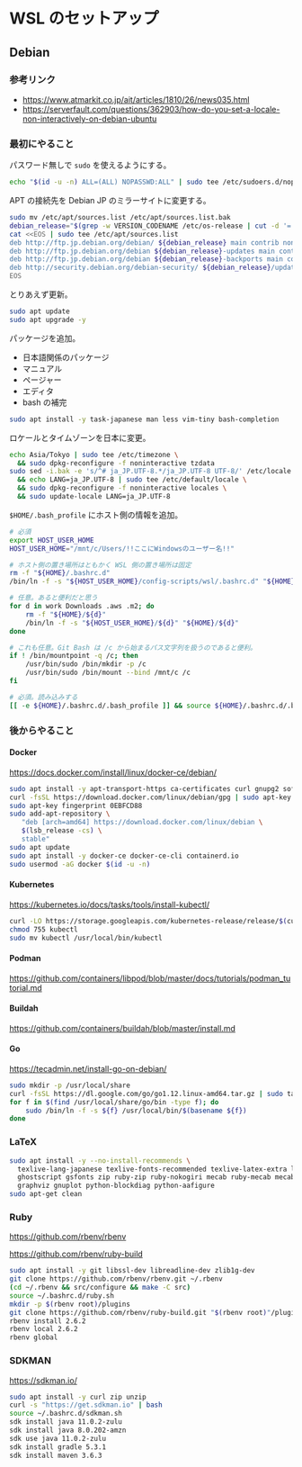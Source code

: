 WSL のセットアップ
====

## Debian

### 参考リンク

* https://www.atmarkit.co.jp/ait/articles/1810/26/news035.html
* https://serverfault.com/questions/362903/how-do-you-set-a-locale-non-interactively-on-debian-ubuntu

### 最初にやること

パスワード無しで `sudo` を使えるようにする。

```bash
echo "$(id -u -n) ALL=(ALL) NOPASSWD:ALL" | sudo tee /etc/sudoers.d/nopassword
```

APT の接続先を Debian JP のミラーサイトに変更する。

```bash
sudo mv /etc/apt/sources.list /etc/apt/sources.list.bak
debian_release="$(grep -w VERSION_CODENAME /etc/os-release | cut -d '=' -f 2)"
cat <<EOS | sudo tee /etc/apt/sources.list
deb http://ftp.jp.debian.org/debian/ ${debian_release} main contrib non-free
deb http://ftp.jp.debian.org/debian ${debian_release}-updates main contrib non-free
deb http://ftp.jp.debian.org/debian ${debian_release}-backports main contrib non-free
deb http://security.debian.org/debian-security/ ${debian_release}/updates main contrib non-free
EOS
```

とりあえず更新。

```bash
sudo apt update
sudo apt upgrade -y
```

パッケージを追加。

* 日本語関係のパッケージ
* マニュアル
* ページャー
* エディタ
* bash の補完

```bash
sudo apt install -y task-japanese man less vim-tiny bash-completion
```

ロケールとタイムゾーンを日本に変更。

```bash
echo Asia/Tokyo | sudo tee /etc/timezone \
  && sudo dpkg-reconfigure -f noninteractive tzdata
sudo sed -i.bak -e 's/^# ja_JP.UTF-8.*/ja_JP.UTF-8 UTF-8/' /etc/locale.gen \
  && echo LANG=ja_JP.UTF-8 | sudo tee /etc/default/locale \
  && sudo dpkg-reconfigure -f noninteractive locales \
  && sudo update-locale LANG=ja_JP.UTF-8
```

`$HOME/.bash_profile` にホスト側の情報を追加。

```bash
# 必須
export HOST_USER_HOME
HOST_USER_HOME="/mnt/c/Users/!!ここにWindowsのユーザー名!!"

# ホスト側の置き場所はともかく WSL 側の置き場所は固定
rm -f "${HOME}/.bashrc.d"
/bin/ln -f -s "${HOST_USER_HOME}/config-scripts/wsl/.bashrc.d" "${HOME}/.bashrc.d"

# 任意。あると便利だと思う
for d in work Downloads .aws .m2; do
    rm -f "${HOME}/${d}"
    /bin/ln -f -s "${HOST_USER_HOME}/${d}" "${HOME}/${d}"
done

# これも任意。Git Bash は /c から始まるパス文字列を扱うのであると便利。
if ! /bin/mountpoint -q /c; then
    /usr/bin/sudo /bin/mkdir -p /c
    /usr/bin/sudo /bin/mount --bind /mnt/c /c
fi

# 必須。読み込みする
[[ -e ${HOME}/.bashrc.d/.bash_profile ]] && source ${HOME}/.bashrc.d/.bash_profile
```

### 後からやること

#### Docker

https://docs.docker.com/install/linux/docker-ce/debian/

```bash
sudo apt install -y apt-transport-https ca-certificates curl gnupg2 software-properties-common
curl -fsSL https://download.docker.com/linux/debian/gpg | sudo apt-key add -
sudo apt-key fingerprint 0EBFCD88
sudo add-apt-repository \
   "deb [arch=amd64] https://download.docker.com/linux/debian \
   $(lsb_release -cs) \
   stable"
sudo apt update
sudo apt install -y docker-ce docker-ce-cli containerd.io
sudo usermod -aG docker $(id -u -n)
```

#### Kubernetes

https://kubernetes.io/docs/tasks/tools/install-kubectl/

```bash
curl -LO https://storage.googleapis.com/kubernetes-release/release/$(curl -s https://storage.googleapis.com/kubernetes-release/release/stable.txt)/bin/linux/amd64/kubectl
chmod 755 kubectl
sudo mv kubectl /usr/local/bin/kubectl
```

#### Podman

https://github.com/containers/libpod/blob/master/docs/tutorials/podman_tutorial.md

#### Buildah

https://github.com/containers/buildah/blob/master/install.md

#### Go

https://tecadmin.net/install-go-on-debian/

```bash
sudo mkdir -p /usr/local/share
curl -fsSL https://dl.google.com/go/go1.12.linux-amd64.tar.gz | sudo tar -C /usr/local/share -xzf -
for f in $(find /usr/local/share/go/bin -type f); do
    sudo /bin/ln -f -s ${f} /usr/local/bin/$(basename ${f})
done
```

### LaTeX

```bash
sudo apt install -y --no-install-recommends \
  texlive-lang-japanese texlive-fonts-recommended texlive-latex-extra lmodern fonts-lmodern tex-gyre fonts-texgyre texlive-pictures \
  ghostscript gsfonts zip ruby-zip ruby-nokogiri mecab ruby-mecab mecab-ipadic-utf8 poppler-data cm-super \
  graphviz gnuplot python-blockdiag python-aafigure
sudo apt-get clean
```

### Ruby

https://github.com/rbenv/rbenv

https://github.com/rbenv/ruby-build

```bash
sudo apt install -y git libssl-dev libreadline-dev zlib1g-dev
git clone https://github.com/rbenv/rbenv.git ~/.rbenv
(cd ~/.rbenv && src/configure && make -C src)
source ~/.bashrc.d/ruby.sh
mkdir -p $(rbenv root)/plugins
git clone https://github.com/rbenv/ruby-build.git "$(rbenv root)"/plugins/ruby-build
rbenv install 2.6.2
rbenv local 2.6.2
rbenv global
```

### SDKMAN

https://sdkman.io/

```bash
sudo apt install -y curl zip unzip
curl -s "https://get.sdkman.io" | bash
source ~/.bashrc.d/sdkman.sh
sdk install java 11.0.2-zulu
sdk install java 8.0.202-amzn
sdk use java 11.0.2-zulu
sdk install gradle 5.3.1
sdk install maven 3.6.3
```

